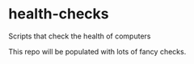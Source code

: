 # health-checks
Scripts that check the health of computers

This repo will be populated with lots of fancy checks.
